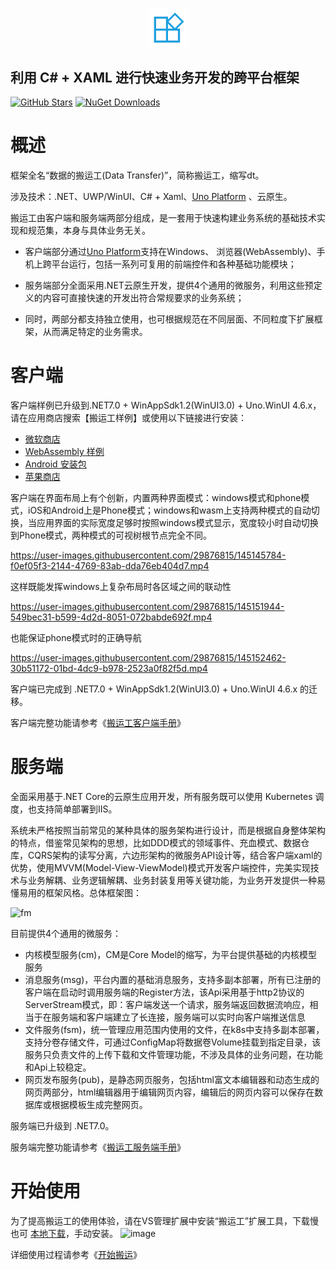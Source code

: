 <h1 align=center>
 <img align=center src="https://raw.githubusercontent.com/Daoting/dt/master/logo.png" width="64" />
</h1>

## 利用 C# + XAML 进行快速业务开发的跨平台框架
[![GitHub Stars](https://img.shields.io/github/stars/daoting/dt?label=github%20stars)](https://github.com/daoting/dt/stargazers/)
[![NuGet Downloads](https://img.shields.io/nuget/dt/dt.client.svg)](https://www.nuget.org/packages/dt.client)

# 概述
框架全名“数据的搬运工(Data Transfer)”，简称搬运工，缩写dt。

涉及技术：.NET、UWP/WinUI、C# + Xaml、[Uno Platform](https://github.com/unoplatform/uno) 、云原生。

搬运工由客户端和服务端两部分组成，是一套用于快速构建业务系统的基础技术实现和规范集，本身与具体业务无关。

* 客户端部分通过[Uno Platform](https://github.com/unoplatform/uno)支持在Windows、 浏览器(WebAssembly)、手机上跨平台运行，包括一系列可复用的前端控件和各种基础功能模块；

* 服务端部分全面采用.NET云原生开发，提供4个通用的微服务，利用这些预定义的内容可直接快速的开发出符合常规要求的业务系统；

* 同时，两部分都支持独立使用，也可根据规范在不同层面、不同粒度下扩展框架，从而满足特定的业务需求。

# 客户端
客户端样例已升级到.NET7.0 + WinAppSdk1.2(WinUI3.0) + Uno.WinUI 4.6.x，请在应用商店搜索【搬运工样例】或使用以下链接进行安装：
* [微软商店](https://www.microsoft.com/store/productId/9PBFQ5NHPH14)
* [WebAssembly 样例](https://x13382a571.oicp.vip/demoui/)
* [Android 安装包](https://x13382a571.oicp.vip/packages/com.dt.samples-3.3.0.apk)
* [苹果商店](https://apps.apple.com/cn/app/%E6%90%AC%E8%BF%90%E5%B7%A5%E6%A0%B7%E4%BE%8B/id1591859126)

客户端在界面布局上有个创新，内置两种界面模式：windows模式和phone模式，iOS和Android上是Phone模式；windows和wasm上支持两种模式的自动切换，当应用界面的实际宽度足够时按照windows模式显示，宽度较小时自动切换到Phone模式，两种模式的可视树根节点完全不同。

https://user-images.githubusercontent.com/29876815/145145784-f0ef05f3-2144-4769-83ab-dda76eb404d7.mp4

这样既能发挥windows上复杂布局时各区域之间的联动性

https://user-images.githubusercontent.com/29876815/145151944-549bec31-b599-4d2d-8051-072babde692f.mp4

也能保证phone模式时的正确导航

https://user-images.githubusercontent.com/29876815/145152462-30b51172-01bd-4dc9-b978-2523a0f82f5d.mp4

客户端已完成到 .NET7.0 + WinAppSdk1.2(WinUI3.0) + Uno.WinUI 4.6.x 的迁移。

客户端完整功能请参考《[搬运工客户端手册](https://github.com/Daoting/dt/blob/master/Doc/%E6%90%AC%E8%BF%90%E5%B7%A5%E5%AE%A2%E6%88%B7%E7%AB%AF%E6%89%8B%E5%86%8C.docx)》

# 服务端
全面采用基于.NET Core的云原生应用开发，所有服务既可以使用 Kubernetes 调度，也支持简单部署到IIS。

系统未严格按照当前常见的某种具体的服务架构进行设计，而是根据自身整体架构的特点，借鉴常见架构的思想，比如DDD模式的领域事件、充血模式、数据仓库，CQRS架构的读写分离，六边形架构的微服务API设计等，结合客户端xaml的优势，使用MVVM(Model-View-ViewModel)模式开发客户端控件，完美实现技术与业务解耦、业务逻辑解耦、业务封装复用等关键功能，为业务开发提供一种易懂易用的框架风格。总体框架图：

![fm](https://user-images.githubusercontent.com/29876815/145155698-2faddf3d-161a-4101-89da-202ce0904d7a.png)

目前提供4个通用的微服务：
* 内核模型服务(cm)，CM是Core Model的缩写，为平台提供基础的内核模型服务
* 消息服务(msg)，平台内置的基础消息服务，支持多副本部署，所有已注册的客户端在启动时调用服务端的Register方法，该Api采用基于http2协议的ServerStream模式，即：客户端发送一个请求，服务端返回数据流响应，相当于在服务端和客户端建立了长连接，服务端可以实时向客户端推送信息
* 文件服务(fsm)，统一管理应用范围内使用的文件，在k8s中支持多副本部署，支持分卷存储文件，可通过ConfigMap将数据卷Volume挂载到指定目录，该服务只负责文件的上传下载和文件管理功能，不涉及具体的业务问题，在功能和Api上较稳定。
* 网页发布服务(pub)，是静态网页服务，包括html富文本编辑器和动态生成的网页两部分，html编辑器用于编辑网页内容，编辑后的网页内容可以保存在数据库或根据模板生成完整网页。

服务端已升级到 .NET7.0。

服务端完整功能请参考《[搬运工服务端手册](https://github.com/Daoting/dt/blob/master/Doc/%E6%90%AC%E8%BF%90%E5%B7%A5%E6%9C%8D%E5%8A%A1%E7%AB%AF%E6%89%8B%E5%86%8C.docx)》

# 开始使用

为了提高搬运工的使用体验，请在VS管理扩展中安装“搬运工”扩展工具，下载慢也可 [本地下载](https://x13382a571.oicp.vip/packages/Dt-3.3.0.vsix)，手动安装。
![image](https://user-images.githubusercontent.com/29876815/195238627-4cf54376-1a95-4951-b0cb-9539b2c57cf6.png)

详细使用过程请参考《[开始搬运](https://github.com/Daoting/dt/blob/master/Doc/%E5%BC%80%E5%A7%8B%E6%90%AC%E8%BF%90.docx)》

